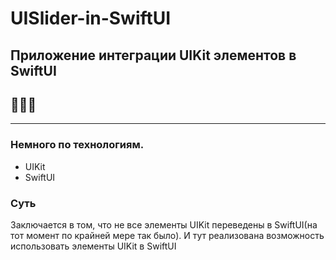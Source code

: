 # UISlider-in-SwiftUI
## Приложение интеграции UIKit элементов в SwiftUI
## 🦦🦦🦦

---

### Немного по технологиям.
- UIKit
- SwiftUI

### Суть
Заключается в том, что не все элементы UIKit переведены в SwiftUI(на тот момент по крайней мере так было). И тут реализована возможность использовать элементы UIKit в SwiftUI
